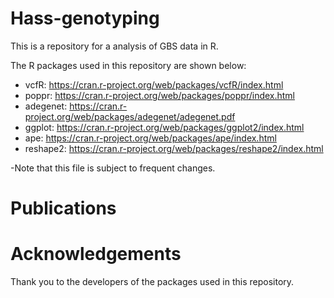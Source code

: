# Hass-genotyping


This is a repository for a analysis of GBS data in R.

The R packages used in this repository are shown below: 

* vcfR: https://cran.r-project.org/web/packages/vcfR/index.html
* poppr: https://cran.r-project.org/web/packages/poppr/index.html
* adegenet: https://cran.r-project.org/web/packages/adegenet/adegenet.pdf
* ggplot: https://cran.r-project.org/web/packages/ggplot2/index.html
* ape: https://cran.r-project.org/web/packages/ape/index.html
* reshape2: https://cran.r-project.org/web/packages/reshape2/index.html


-Note that this file is subject to frequent changes.




# Publications

# Acknowledgements

Thank you to the developers of the packages used in this repository. 
